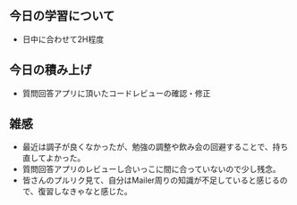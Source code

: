 ## 今日の学習について
- 日中に合わせて2H程度

## 今日の積み上げ 
- 質問回答アプリに頂いたコードレビューの確認・修正

## 雑感
- 最近は調子が良くなかったが、勉強の調整や飲み会の回避することで、持ち直してよかった。
- 質問回答アプリのレビューし合いっこに間に合っていないので少し残念。
- 皆さんのプルリク見て、自分はMailer周りの知識が不足していると感じるので、復習しなきゃなと感じた。
 
